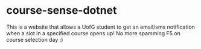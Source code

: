 # course-sense-dotnet

This is a website that allows a UofG student to get an email/sms notification when a slot in a specified course opens up! No more spamming F5 on course selection day :)
